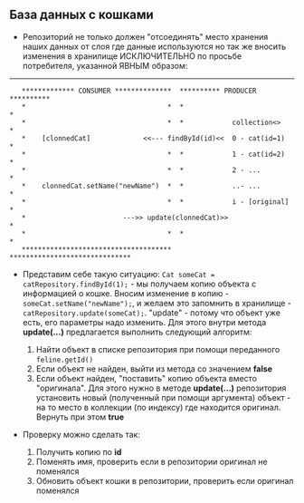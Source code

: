 ## База данных с кошками

* Репозиторий не только должен "отсоединять" место хранения наших данных от слоя где данные используются но так же вносить изменения в хранилище ИСКЛЮЧИТЕЛЬНО по просьбе потребителя, указанной ЯВНЫМ образом:

---

```
   ************* CONSUMER **************  ********** PRODUCER **********
   *                                   *  *                            *
   *                                   *  *            collection<>    *
   *    [clonnedCat]             <<--- findById(id)<<  0 - cat(id=1)   *
   *                                   *  *            1 - cat(id=2)   *
   *                                   *  *            2 - ...         *
   *    clonnedCat.setName("newName")  *  *            ..- ...         *
   *                                   *  *            i - [original]  *
   *                        --->> update(clonnedCat)>>                 *
   *                                   *  *                            *
   *************************************  ******************************
```

* Представим себе такую ситуацию: ``` Cat someCat = catRepository.findById(1); ``` - мы получаем копию объекта с информацией о кошке. Вносим изменение в копию - ``` someCat.setName("newName"); ```, и желаем это запомнить в хранилище - ```  catRepository.update(someCat); ```. "update"  - потому что объект уже есть, его параметры надо изменить. Для этого внутри метода **update(...)** предлагается выполнить следующий алгоритм:

   1. Найти объект в списке репозитория при помощи переданного ```feline.getId()```
   2. Если объект не найден, выйти из метода со значением **false**
   3. Если объект найден, "поставить" копию объекта вместо "оригинала". Для этого нужно в методе **update(...)** репозитория установить новый (полученный при помощи аргумента) объект  - на то место в коллекции (по индексу) где находится оригинал. Вернуть при этом **true**

* Проверку можно сделать так:
  1. Получить копию по **id**
  2. Поменять имя, проверить если в репозитории оригинал не поменялся
  3. Обновить объект кошки в репозитории, проверить если оригинал поменялся  

